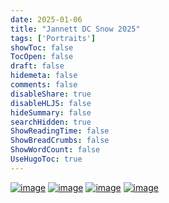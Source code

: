 ```yaml
---
date: 2025-01-06
title: "Jannett DC Snow 2025"
tags: ['Portraits']
showToc: false
TocOpen: false
draft: false
hidemeta: false
comments: false
disableShare: true
disableHLJS: false
hideSummary: false
searchHidden: true
ShowReadingTime: false
ShowBreadCrumbs: false
ShowWordCount: false
UseHugoToc: true
---
```


[![image](https://imagedelivery.net/CPeYnfG3H67PTArKG8mvEA/6f043f16-4d7b-4bd9-b135-f4c1631f9c00/public)](https://imagedelivery.net/CPeYnfG3H67PTArKG8mvEA/6f043f16-4d7b-4bd9-b135-f4c1631f9c00/public)
[![image](https://imagedelivery.net/CPeYnfG3H67PTArKG8mvEA/be9bab81-8881-49e3-f9da-a552d73ec900/public)](https://imagedelivery.net/CPeYnfG3H67PTArKG8mvEA/be9bab81-8881-49e3-f9da-a552d73ec900/public)
[![image](https://imagedelivery.net/CPeYnfG3H67PTArKG8mvEA/02e9c7c6-9d9d-4636-aa52-69b0064c3400/public)](https://imagedelivery.net/CPeYnfG3H67PTArKG8mvEA/02e9c7c6-9d9d-4636-aa52-69b0064c3400/public)
[![image](https://imagedelivery.net/CPeYnfG3H67PTArKG8mvEA/60fcae39-be05-4ef5-ecfb-74f4b3004f00/public)](https://imagedelivery.net/CPeYnfG3H67PTArKG8mvEA/60fcae39-be05-4ef5-ecfb-74f4b3004f00/public)
